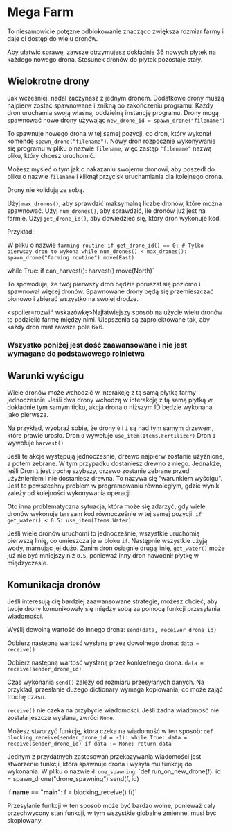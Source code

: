 # Mega Farm
To niesamowicie potężne odblokowanie znacząco zwiększa rozmiar farmy i daje ci dostęp do wielu dronów.

Aby ułatwić sprawę, zawsze otrzymujesz dokładnie 36 nowych płytek na każdego nowego drona. Stosunek dronów do płytek pozostaje stały.

## Wielokrotne drony
Jak wcześniej, nadal zaczynasz z jednym dronem. Dodatkowe drony muszą najpierw zostać spawnowane i znikną po zakończeniu programu.
Każdy dron uruchamia swoją własną, oddzielną instancję programu. Drony mogą spawnować nowe drony używając
`new_drone_id = spawn_drone("filename")`

To spawnuje nowego drona w tej samej pozycji, co dron, który wykonał komendę `spawn_drone("filename")`. Nowy dron rozpocznie wykonywanie się programu w pliku o nazwie `filename`, więc zastąp `"filename"` nazwą pliku, który chcesz uruchomić.

Możesz myśleć o tym jak o nakazaniu swojemu dronowi, aby poszedł do pliku o nazwie `filename` i kliknął przycisk uruchamiania dla kolejnego drona.

Drony nie kolidują ze sobą.

Użyj `max_drones()`, aby sprawdzić maksymalną liczbę dronów, które można spawnować.
Użyj `num_drones()`, aby sprawdzić, ile dronów już jest na farmie.
Użyj `get_drone_id()`, aby dowiedzieć się, który dron wykonuje kod.

Przykład:

W pliku o nazwie `farming routine`:
`if get_drone_id() == 0:
    # Tylko pierwszy dron to wykona
    while num_drones() < max_drones():
        spawn_drone("farming routine")
        move(East)`

while True:
    if can_harvest():
        harvest()
    move(North)`

To spowoduje, że twój pierwszy dron będzie poruszał się poziomo i spawnował więcej dronów. Spawnowane drony będą się przemieszczać pionowo i zbierać wszystko na swojej drodze.

<spoiler=rozwiń wskazówkę>Najłatwiejszy sposób na użycie wielu dronów to podzielić farmę między nimi. Ulepszenia są zaprojektowane tak, aby każdy dron miał zawsze pole 6x6.
</spoiler>

### Wszystko poniżej jest dość zaawansowane i nie jest wymagane do podstawowego rolnictwa

## Warunki wyścigu
Wiele dronów może wchodzić w interakcję z tą samą płytką farmy jednocześnie. Jeśli dwa drony wchodzą w interakcję z tą samą płytką w dokładnie tym samym ticku, akcja drona o niższym ID będzie wykonana jako pierwsza.

Na przykład, wyobraź sobie, że drony `0` i `1` są nad tym samym drzewem, które prawie urosło.
Dron `0` wywołuje
`use_item(Items.Fertilizer)`
Dron `1` wywołuje
`harvest()`

Jeśli te akcje występują jednocześnie, drzewo najpierw zostanie użyźnione, a potem zebrane. W tym przypadku dostaniesz drewno z niego. Jednakże, jeśli Dron `1` jest trochę szybszy, drzewo zostanie zebrane przed użyźnieniem i nie dostaniesz drewna.
To nazywa się "warunkiem wyścigu". Jest to powszechny problem w programowaniu równoległym, gdzie wynik zależy od kolejności wykonywania operacji.

Oto inna problematyczna sytuacja, która może się zdarzyć, gdy wiele dronów wykonuje ten sam kod równocześnie w tej samej pozycji.
`if get_water() < 0.5:
    use_item(Items.Water)`

Jeśli wiele dronów uruchomi to jednocześnie, wszystkie uruchomią pierwszą linię, co umieszcza je w bloku `if`. Następnie wszystkie użyją wody, marnując jej dużo.
Zanim dron osiągnie drugą linię, `get_water()` może już nie być mniejszy niż `0.5`, ponieważ inny dron nawodnił płytkę w międzyczasie.

## Komunikacja dronów
Jeśli interesują cię bardziej zaawansowane strategie, możesz chcieć, aby twoje drony komunikowały się między sobą za pomocą funkcji przesyłania wiadomości.

Wyślij dowolną wartość do innego drona:
`send(data, receiver_drone_id)`

Odbierz następną wartość wysłaną przez dowolnego drona:
`data = receive()`

Odbierz następną wartość wysłaną przez konkretnego drona:
`data = receive(sender_drone_id)`

Czas wykonania `send()` zależy od rozmiaru przesyłanych danych. Na przykład, przesłanie dużego dictionary wymaga kopiowania, co może zająć trochę czasu.

`receive()` nie czeka na przybycie wiadomości. Jeśli żadna wiadomość nie została jeszcze wysłana, zwróci `None`.

Możesz stworzyć funkcję, która czeka na wiadomość w ten sposób:
`def blocking_receive(sender_drone_id = -1):
    while True:
        data = receive(sender_drone_id)
        if data != None:
            return data`

Jednym z przydatnych zastosowań przekazywania wiadomości jest stworzenie funkcji, która spawnuje drona i wysyła mu funkcję do wykonania.
W pliku o nazwie `drone_spawning`:
`def run_on_new_drone(f):
    id = spawn_drone("drone_spawning")
    send(f, id)

if __name__ == "__main__":
    f = blocking_receive()
    f()`

Przesyłanie funkcji w ten sposób może być bardzo wolne, ponieważ cały przechwycony stan funkcji, w tym wszystkie globalne zmienne, musi być skopiowany.